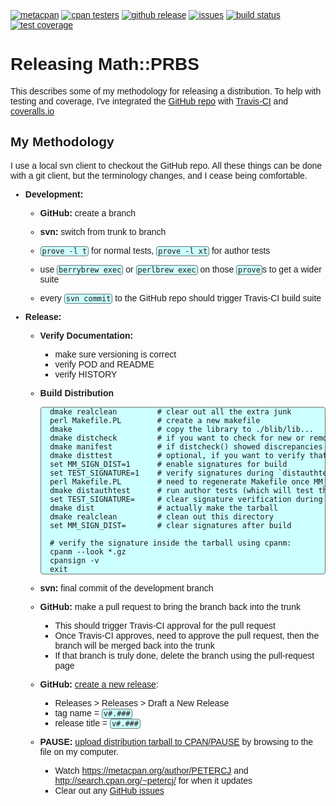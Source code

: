 [![](https://img.shields.io/cpan/v/Math-PRBS.svg?colorB=00CC00 "metacpan")](https://metacpan.org/pod/Math::PRBS)
[![](http://cpants.cpanauthors.org/dist/Math-PRBS.png "cpan testers")](http://matrix.cpantesters.org/?dist=Math-PRBS)
[![](https://img.shields.io/github/release/pryrt/Math-PRBS.svg "github release")](https://github.com/pryrt/Math-PRBS/releases)
[![](https://img.shields.io/github/issues/pryrt/Math-PRBS.svg "issues")](https://github.com/pryrt/Math-PRBS/issues)
[![](https://travis-ci.org/pryrt/Math-PRBS.svg?branch=master "build status")](https://travis-ci.org/pryrt/Math-PRBS)
[![](https://coveralls.io/repos/github/pryrt/Math-PRBS/badge.svg?branch=master "test coverage")](https://coveralls.io/github/pryrt/Math-PRBS?branch=master)

# Releasing Math::PRBS

This describes some of my methodology for releasing a distribution.  To help with testing and coverage, I've integrated the [GitHub repo](https://github.com/pryrt/Math-PRBS/) with [Travis-CI](https://travis-ci.org/pryrt/Math-PRBS) and [coveralls.io](https://coveralls.io/github/pryrt/Math-PRBS)

## My Methodology

I use a local svn client to checkout the GitHub repo.  All these things can be done with a git client, but the terminology changes, and I cease being comfortable.

* **Development:**

    * **GitHub:** create a branch

    * **svn:** switch from trunk to branch

    * `prove -l t` for normal tests, `prove -l xt` for author tests
    * use `berrybrew exec` or `perlbrew exec` on those `prove`s to get a wider suite
    * every `svn commit` to the GitHub repo should trigger Travis-CI build suite

* **Release:**

    * **Verify Documentation:**
        * make sure versioning is correct
        * verify POD and README
        * verify HISTORY

    * **Build Distribution**

            dmake realclean         # clear out all the extra junk
            perl Makefile.PL        # create a new makefile
            dmake                   # copy the library to ./blib/lib...
            dmake distcheck         # if you want to check for new or removed files
            dmake manifest          # if distcheck() showed discrepancies
            dmake disttest          # optional, if you want to verify that make test will work for the CPAN audience
            set MM_SIGN_DIST=1      # enable signatures for build
            set TEST_SIGNATURE=1    # verify signatures during `distauthtest`
            perl Makefile.PL        # need to regenerate Makefile once MM_SIGN_DIST is enabled
            dmake distauthtest      # run author tests (which will test the signature)
            set TEST_SIGNATURE=     # clear signature verification during `disttest`
            dmake dist              # actually make the tarball
            dmake realclean         # clean out this directory
            set MM_SIGN_DIST=       # clear signatures after build

            # verify the signature inside the tarball using cpanm:
            cpanm --look *.gz
            cpansign -v
            exit

    * **svn:** final commit of the development branch

    * **GitHub:** make a pull request to bring the branch back into the trunk
        * This should trigger Travis-CI approval for the pull request
        * Once Travis-CI approves, need to approve the pull request, then the branch will be merged back into the trunk
        * If that branch is truly done, delete the branch using the pull-request page

    * **GitHub:** [create a new release](https://help.github.com/articles/creating-releases/):
        * Releases > Releases > Draft a New Release
        * tag name = `v#.###`
        * release title = `v#.###`

    * **PAUSE:** [upload distribution tarball to CPAN/PAUSE](https://pause.perl.org/pause/authenquery?ACTION=add_uri) by browsing to the file on my computer.
        * Watch <https://metacpan.org/author/PETERCJ> and <http://search.cpan.org/~petercj/> for when it updates
        * Clear out any [GitHub issues](https://github.com/pryrt/Math-PRBS/issues/)


<style>
body { font-family: sans-serif; }
code {
    font-family: monospace;
    white-space: pre;
    display: inline;
    border: 1px solid #677;
    border-radius: 4px;
    padding: 0 2px;
    background: #cff;
}
pre code {
    display: block;
}
blockquote {
    font-style: italic;
    font-size: smaller;
    color: grey;
    border-left: 1px dotted black;
    padding-left: 1ex;
}
</style>
